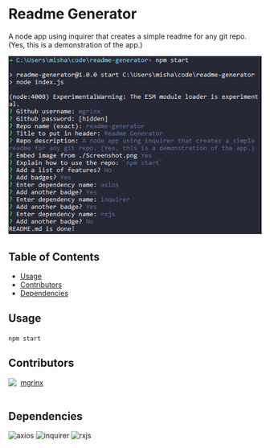 # Readme Generator
A node app using inquirer that creates a simple readme for any git repo. (Yes, this is a demonstration of the app.)  

![Screenshot](Screenshot.png)
## Table of Contents
- [Usage](#Usage)
- [Contributors](#Contributors)
- [Dependencies](#Dependencies)
## Usage
`npm start`

## Contributors
<div><img align="left" src="https://github.com/mgrinx.png?size=24">&nbsp;&nbsp;<a href="https://github.com/mgrinx">mgrinx</a></div><br>

## Dependencies
![axios](https://img.shields.io/badge/dynamic/json?color=blue&label=axios&query=%24.dependencies.axios&url=https%3A%2F%2Fraw.githubusercontent.com%2Fmgrinx%2Freadme-generator%2Fmaster%2Fpackage.json)
![inquirer](https://img.shields.io/badge/dynamic/json?color=blue&label=inquirer&query=%24.dependencies.inquirer&url=https%3A%2F%2Fraw.githubusercontent.com%2Fmgrinx%2Freadme-generator%2Fmaster%2Fpackage.json)
![rxjs](https://img.shields.io/badge/dynamic/json?color=blue&label=rxjs&query=%24.dependencies.rxjs&url=https%3A%2F%2Fraw.githubusercontent.com%2Fmgrinx%2Freadme-generator%2Fmaster%2Fpackage.json)

